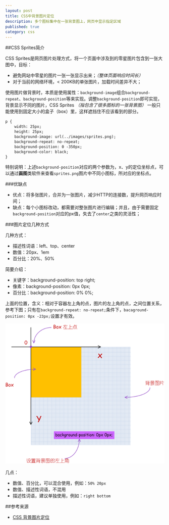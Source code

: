 ```yaml
---
layout: post
title: CSS中背景图片定位
description: 多个图标集中在一张背景图上，网页中显示指定区域
published: true
category: css
---
```


##CSS Sprites简介

CSS Sprites是网页图片处理方式，将一个页面中涉及到的零星图片包含到一张大图中，目标：

* 避免网站中零星的图片一张一张显示出来；*（整体页面响应时间长）*
* 对于当前的网络环境，< 200KB的单张图片，加载时间差异不大；

使用图片做背景时，本质是使用属性：`background-image`组合`background-repeat`、`background-position`等来实现。调整`background-position`即可实现，背景显示不同的图片，CSS Sprites *（指包含了很多图标的一张背景图）* 一般只能使用到固定大小的盒子（box）里，这样遮挡住不应该看到的部分。

	p {
		width: 25px;
		height: 25px;
		background-image: url(../images/sprites.png);
		background-repeat: no-repeat;
		background-position: 0 -350px; 
		background-color: black;
	}
	
特别说明：上述`background-position`对应的两个参数为，x、y的定位坐标点，可以通过**画图**类软件来查看`sprites.png`图片中不同小图标，所对应的坐标点。


###优缺点

* 优点：将多张图片，合并为一张图片，减少HTTP的连接数，提升网页响应时间；
* 缺点：每个小图标改动，都需要对整张图片进行编辑；并且，由于需要固定`background-position`对应的px值，失去了`center`之类的灵活性；

###图片定位几种方式

几种方式：

* 描述性词语：left、top、center
* 数值：20px、1em
* 百分比：20%、50%

简要介绍：

* 关键字：background-position: top right; 
* 像素：background-position: 0px 0px; 
* 百分比：background-position: 0% 0%;

上面的位置，含义：相对于容器左上角的点，图片的左上角的点，之间位置关系，参考下图；只有在`background-repeat: no-repeat;`条件下，`bacaground-position: 0px -23px;`设置才有效。

![](/images/css-background-img/css-background-img.png)


几点：

* 数值、百分比，可以混合使用，例如：`50% 20px`
* 数值、描述性词语，不混用
* 描述性词语，建议单独使用，例如：`right bottom`


##参考来源

* [CSS 背景图片定位][CSS 背景图片定位]











[NingG]:    				http://ningg.github.com  "NingG"
[CSS 背景图片定位]:			http://wenku.baidu.com/view/60a843ec102de2bd96058898.html?re=view










